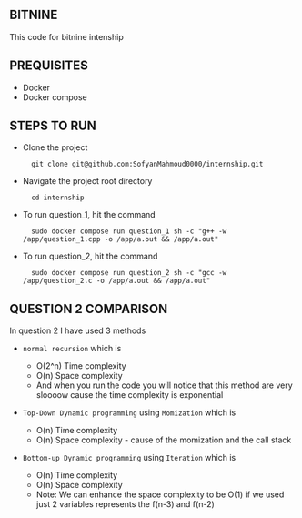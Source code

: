 BITNINE
-------

This code for bitnine intenship

## PREQUISITES
- Docker
- Docker compose

## STEPS TO RUN
- Clone the project
  ```ssh
    git clone git@github.com:SofyanMahmoud0000/internship.git
  ```

- Navigate the project root directory
  ```ssh
    cd internship
  ```
- To run question_1, hit the command
  ```ssh
    sudo docker compose run question_1 sh -c "g++ -w /app/question_1.cpp -o /app/a.out && /app/a.out" 
  ```

- To run question_2, hit the command
  ```ssh
    sudo docker compose run question_2 sh -c "gcc -w /app/question_2.c -o /app/a.out && /app/a.out" 
  ```

## QUESTION 2 COMPARISON


In question 2 I have used 3 methods
- `normal recursion` which is
  - O(2^n) Time complexity
  - O(n) Space complexity
  - And when you run the code you will notice that this method are very sloooow cause the time complexity is exponential

- `Top-Down Dynamic programming` using `Momization` which is
  - O(n) Time complexity
  - O(n) Space complexity - cause of the momization and the call stack

- `Bottom-up Dynamic programming` using `Iteration` which is
  - O(n) Time complexity
  - O(n) Space complexity
  - Note: We can enhance the space complexity to be O(1) if we used just 2 variables represents the f(n-3) and f(n-2)


  